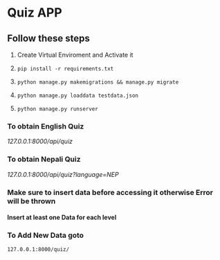 # Quiz APP

## Follow these steps

1. Create Virtual Enviroment and Activate it

2. `pip install -r requirements.txt`
3. `python manage.py makemigrations && manage.py migrate`
4. `python manage.py loaddata testdata.json`
5. `python manage.py runserver`

### To obtain English Quiz
_127.0.0.1:8000/api/quiz_

### To obtain Nepali Quiz
_127.0.0.1:8000/api/quiz?language=NEP_

### Make sure to insert data before accessing it otherwise Error will be thrown
#### Insert at least one  Data for each level 

### To Add New Data goto
`127.0.0.1:8000/quiz/`

